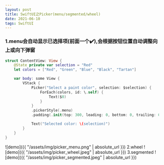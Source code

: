 ```yaml
---
layout: post
title: SwiftUI之Picker(menu/segmented/wheel)
date: 2021-06-10
tags: SwiftUI
---
```


### 1.menu会自动显示已选择项(前面一个✔️),会根据按钮位置自动调整向上或向下弹窗
```swift
struct ContentView: View {
    @State private var selection = "Red"
    let colors = ["Red", "Green", "Blue", "Black", "Tartan"]

    var body: some View {
        VStack {
            Picker("Select a paint color", selection: $selection) {
                ForEach(colors, id: \.self) {
                    Text($0)
                }
            }
            .pickerStyle(.menu)
            .padding(.init(top: 300, leading: 0, bottom: 0, trailing: 0))

            Text("Selected color: \(selection)")
        }
    }
}
```
![demo]({{ "/assets/img/picker_menu.png" | absolute_url }})
2.wheel
![demo]({{ "/assets/img/picker_wheel.jpeg" | absolute_url }})
3.segmented
![demo]({{ "/assets/img/picker_segmented.jpeg" | absolute_url }})

